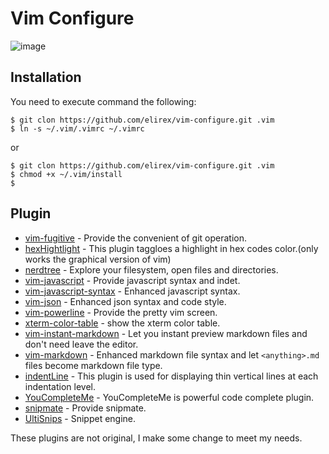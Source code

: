 Vim Configure
============

![image](https://elirex.github.io/repo/Vim-Configure/vim.png)


## Installation
You need to execute command the following:

```shellscript
$ git clon https://github.com/elirex/vim-configure.git .vim
$ ln -s ~/.vim/.vimrc ~/.vimrc
```
or
```shellscript
$ git clon https://github.com/elirex/vim-configure.git .vim
$ chmod +x ~/.vim/install
$
```

## Plugin
- [vim-fugitive](https://github.com/topoe/vim-figitive) - Provide the convenient of git operation.
- [hexHightlight](https://github.com/vim-scripts/hexHighlight.vim) - This plugin taggloes a highlight in hex codes color.(only works the graphical version of vim)
- [nerdtree](https://github.com/scrooloose/nerdtree) - Explore your filesystem, open files and directories.
- [vim-javascript](https://github.com/pagloss/vim-javascript) - Provide javascript syntax and indet.
- [vim-javascript-syntax](https://github.com/jelera/vim-javascript-syntax) - Enhanced javascript syntax.
- [vim-json](https://github.com/elzr/vim-json) - Enhanced json syntax and code style.
- [vim-powerline](https://github.com/Lokaltog/vim-powerline) - Provide the pretty vim screen.
- [xterm-color-table](https://github.com/guns/xterm-color-table.vim) - show the xterm color table.
- [vim-instant-markdown](https://github.com/suan/vim-instant-markdown) - Let you instant preview markdown files and don't need leave the editor.
- [vim-markdown](https://github.com/tpope/vim-markdown) - Enhanced markdown file syntax and let `<anything>.md` files become markdown file type.
- [indentLine](https://github.com/Yggdroot/indentLine) - This plugin is used for displaying thin vertical lines at each indentation level.
- [YouCompleteMe](https://github.com/Valloric/YouCompleteMe#python-semantic-completion) - YouCompleteMe is powerful code complete plugin.
- [snipmate](https://github.com/honza/vim-snippets) - Provide snipmate.
- [UltiSnips](https://github.com/SirVer/ultisnips) - Snippet engine.


These plugins are not original, I make some change to meet my needs.
